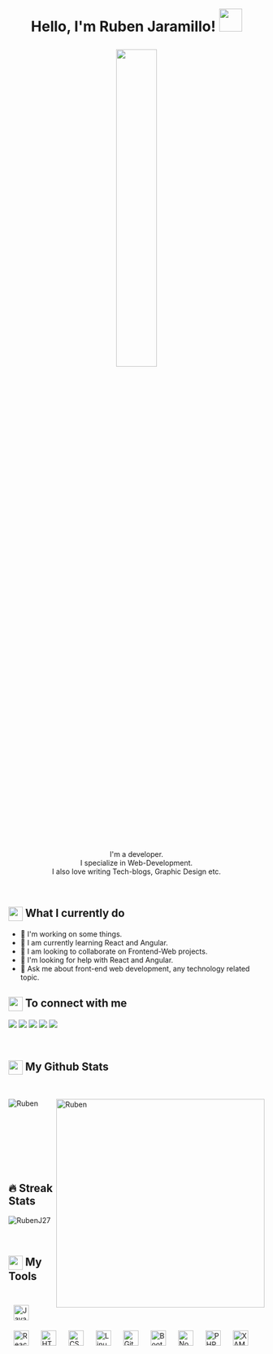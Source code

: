 <h1><p align="center">Hello, I'm Ruben Jaramillo! <a href="https://rahulmahesh.me/"><img src="https://media.giphy.com/media/hvRJCLFzcasrR4ia7z/giphy.gif" width="45px" height="45px"></a></p></h1>

<p align="center" ><img 
 src="https://user-images.githubusercontent.com/22797857/90096358-dba16400-dd54-11ea-8e44-e181ada72661.gif" width="40%"/></p>
 <!-Imagen en caso de cambio<img alt="Coding" width="25%" src="https://i.pinimg.com/originals/75/8f/1c/758f1cd8cede9c3e4711306fc030f4ce.gif">
 <!- Nuevo para cuando suba estadisticas <img src="https://github-readme-stats.vercel.app/api/top-langs?username=kanak22&show_icons=true&locale=en&layout=compact" alt="kanak22">

<p align="center">I'm a developer.<br/>I specialize in Web-Development.<br> I also love writing Tech-blogs, Graphic Design etc.<br></p><br/>

<summary><h2><img src="https://media.giphy.com/media/UcK7JalnjCz0k/giphy.gif" align="center"
                width="28" /> What I currently do</h2></summary>
                
- 🔭 I'm working on some things.
- 🌱 I am currently learning React and Angular.
- 👯 I am looking to collaborate on Frontend-Web projects.
- 🤔 I'm looking for help with React and Angular.
- 💬 Ask me about front-end web development, any technology related topic.

<summary><h2><img src="https://emojis.slackmojis.com/emojis/images/1579216111/7550/pikachu_wave.gif?1579216111" align="center"
                width="28" /> To connect with me</h2></summary>
                
<p align = "center">

[<img src ="https://img.shields.io/badge/portfolio-%23.svg?&style=for-the-badge&logo=&logoColor=white%22">](https://github.com/RubenJ27/Portafolio-profesional)
[<img src="https://img.shields.io/badge/twitter-%231DA1F2.svg?&style=for-the-badge&logo=twitter&logoColor=white" />](https://twitter.com/RubenJ98) 
[<img src="https://img.shields.io/badge/linkedin-%230077B5.svg?&style=for-the-badge&logo=linkedin&logoColor=white" />](https://www.linkedin.com/in/ruben-dario-jaramillo-cervantes-a193a8192/)
[<img src = "https://img.shields.io/badge/instagram-%23E4405F.svg?&style=for-the-badge&logo=instagram&logoColor=white">](https://www.instagram.com/rubenjcervantes/?hl=es)
[<img src="https://img.shields.io/badge/facebook-%231877F2.svg?&style=for-the-badge&logo=facebook&logoColor=white" />](https://web.facebook.com/Rubenjaramillo2798) 
</p>

<br>

<summary><h2><img src="https://emojis.slackmojis.com/emojis/images/1471045852/841/hero.gif?1471045852" align="center"
                width="28" /> My Github Stats</h2> </summary>
                
<br>

<p><img align="left" src="https://github-readme-stats.vercel.app/api/top-langs/?username=RubenJ27&show_icons=true&locale=en&layout=compact" alt="Ruben" /></p>
<p>&nbsp;<img align="right" src="https://github-readme-stats.vercel.app/api?username=RubenJ27&show_icons=true&locale=en&theme=chartreuse" alt="Ruben" width="410" /></p>
<br><br><br><br><br>



<br>

<summary><h2>🔥 Streak Stats</h2> </summary>
                
<p align="left"><img src="https://github-readme-streak-stats.herokuapp.com/?user=RubenJ27&theme=algolia" alt="RubenJ27"  /></p>

<br>



<summary><h2><img src="https://emojis.slackmojis.com/emojis/images/1471045839/793/computerrage.gif?1471045839" align="center"
                width="28" /> My Tools</h2></summary>









<br>
<div align="left">  
<img style="margin: 10px" src="https://profilinator.rishav.dev/skills-assets/javascript-original.svg" alt="JavaScript" height="30" />  
<img style="margin: 10px" src="https://profilinator.rishav.dev/skills-assets/react-original-wordmark.svg" alt="React" height="30" />  
<img style="margin: 10px" src="https://profilinator.rishav.dev/skills-assets/html5-original-wordmark.svg" alt="HTML5" height="30" />  
<img style="margin: 10px" src="https://profilinator.rishav.dev/skills-assets/css3-original-wordmark.svg" alt="CSS3" height="30" />
<img style="margin: 10px" src="https://profilinator.rishav.dev/skills-assets/linux-original.svg" alt="Linux" height="30" />  
<img style="margin: 10px" src="https://profilinator.rishav.dev/skills-assets/git-scm-icon.svg" alt="Git" height="30" /> 
<img style="margin: 10px" src="https://profilinator.rishav.dev/skills-assets/bootstrap-plain.svg" alt="Bootstrap" height="30" /> 
<img style="margin: 10px" src="https://profilinator.rishav.dev/skills-assets/nodejs-original-wordmark.svg" alt="Node.js" height="30" />  
<img style="margin: 10px" src="https://profilinator.rishav.dev/skills-assets/php-original.svg" alt="PHP" height="30" /> 
<img style="margin: 10px" src="https://profilinator.rishav.dev/skills-assets/xampp.png" alt="XAMPP" height="30" />  
 </div>
